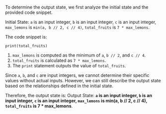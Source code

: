 To determine the output state, we first analyze the initial state and the provided code snippet.

Initial State: `a` is an input integer, `b` is an input integer, `c` is an input integer, `max_lemons` is `min(a, b // 2, c // 4)`, `total_fruits` is `7 * max_lemons`.

The code snippet is:
```
print(total_fruits)
```

1. `max_lemons` is computed as the minimum of `a`, `b // 2`, and `c // 4`.
2. `total_fruits` is calculated as `7 * max_lemons`.
3. The `print` statement outputs the value of `total_fruits`.

Since `a`, `b`, and `c` are input integers, we cannot determine their specific values without actual inputs. However, we can still describe the output state based on the relationships defined in the initial state.

Therefore, the output state is:
Output State: **`a` is an input integer, `b` is an input integer, `c` is an input integer, `max_lemons` is min(a, b // 2, c // 4), `total_fruits` is 7 * max_lemons**.